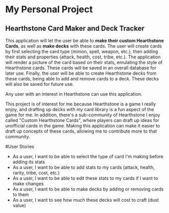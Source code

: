 # My Personal Project

## Hearthstone Card Maker and Deck Tracker

This application will let the user be able to **make their custom Hearthstone Cards**, as well as **make decks**
with these cards. The user will create cards by first selecting the card type (minion, spell, weapon, etc.), then
adding their stats and properties (attack, health, cost, tribe, etc.). The application will render a picture
of the card based on their stats, emulating the style of Hearthstone cards. These cards will be saved in an overall
database for later use. Finally, the user will be able to create Hearthstone decks from these cards, being able to add 
and remove cards to a deck. These decks will also be saved for future use. 

Any user with an interest in Hearthstone can use this application.

This project is of interest for me because Hearthstone is a game I really enjoy, and drafting up decks with
my card library is a fun aspect of the game for me. In addition, there's a sub-community of Hearthstone I enjoy called
"Custom Hearthstone Cards", where players can draft up ideas for unofficial cards in the game. Making this application 
can make it easier to draft up concepts of these cards, allowing me to contribute more to that community. 



#User Stories

- As a user, I want to be able to select the type of card I'm making before adding its stats
- As a user, I want to be able to add stats to my cards (attack, health, rarity, tribe, cost, etc.)
- As a user, I want to be able to edit these stats to my cards if I want to make changes
- As a user, I want to be able to make decks by adding or removing cards to them
- As a user, I want to see how much these decks will cost to craft (dust value)